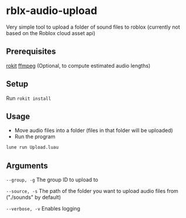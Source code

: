 # rblx-audio-upload

Very simple tool to upload a folder of sound files to roblox (currently not based on the Roblox cloud asset api)

## Prerequisites

[rokit](https://github.com/rojo-rbx/rokit)
[ffmpeg](https://ffmpeg.org/) (Optional, to compute estimated audio lengths)

## Setup

Run `rokit install`

## Usage

- Move audio files into a folder (files in that folder will be uploaded)
- Run the program

```bash
lune run Upload.luau
```

## Arguments
`--group, -g` The group ID to upload to

`--source, -s` The path of the folder you want to upload audio files from ("./sounds" by default)

`--verbose, -v` Enables logging
